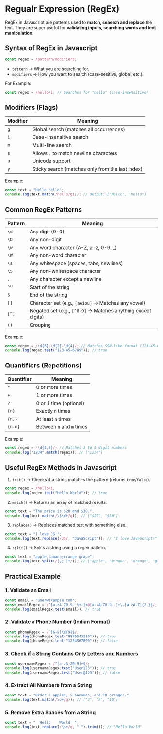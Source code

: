 # Regualr Expression (RegEx)

 RegEx in Javascript are patterns used to **match, seaerch and replace** the text. They are super useful for **validating inputs, searching words and text manipulation.**

 ## Syntax of RegEx in Javascript

 ```Javascript
 const regex = /pattern/modifiers;
 ```

 - `pattern` → What you are searching for.
 - `modifiers` → How you want to search (case-sesitive, global, etc.).

 For Example:

 ```Javascript
 const regex = /hello/i; // Searches for "hello" (case-insensitive)
 ```

## Modifiers (Flags)

| Modifier | Meaning |
| -------- | ------- |
| `g`      | Global search (matches all occurrences) |
| `i`      | Case-insensitive search |
| `m`      | Multi-line search |
| `s`      | Allows `.` to match newline characters |
| `u`      | Unicode support |
| `y`      | Sticky search (matches only from the last index) |

Example:

```Javascript
const text = "Hello hello";
console.log(text.match(/hello/gi)); // Output: ["Hello", "hello"]
```

## Common RegEx Patterns

| Pattern | Meaning |
| ------- | ------- |
| `\d`    | Any digit (0-9) |
| `\D`    | Any non-digit  |
| `\w`    | Any word character (A-Z, a-z, 0-9, _) |
| `\W`    | Any non-word character |
| `\s`    | Any whitespace (spaces, tabs, newlines) |
| `\S`    | Any non-whitespace character |
| `.`     | Any character except a newline |
| `^'     | Start of the string |
| `$`     | End of the string |
| `[]`    | Character set (e.g., `[aeiou]` → Matches any vowel) |
| `[^]`   | Negated set (e.g., `[^0-9]` → Matches anything except digits) |
| `()`    | Grouping |

Example:

```Javascript
const regex = /\d{3}-\d{2}-\d{4}/; // Matches SSN-like format (123-45-6789)
console.log(regex.test("123-45-6789")); // true
```

## Quantifiers (Repetitions)

| Quantifier | Meaning |
| ---------- | ------- |
| `*`        | 0 or more times |
| `+`        | 1 or more times |
| `?`        | 	0 or 1 time (optional) |
| `{n}`      | Exactly `n` times |
| `{n,}`     | At least `n` times | 
| `{n.m}`    | Between `n` and `m` times |

Example:

```Javascript
const regex = /\d{3,5}/; // Matches 3 to 5 digit numbers
console.log("1234".match(regex)); // ["1234"]
```

## Useful RegEx Methods in Javascript

1. `test()`  → Checks if a string matches the pattern (returns `true`/`false`).

```Javascript
const regex = /hello/i;
console.log(regex.test("Hello World")); // true
```

2. `match()` → Returns an array of matched results. 

```Javascript
const text = "The price is $20 and $30.";
console.log(text.match(/\$\d+/g)); // ["$20", "$30"]
```

3. `replace()` → Replaces matched text with something else.

```Javascript
const text = "I love JS!";
console.log(text.replace(/JS/, "JavaScript")); // "I love JavaScript!"
```

4. `split()` → Splits a string using a regex pattern.

```Javascript
const text = "apple,banana;orange grape";
console.log(text.split(/[,; ]+/)); // ["apple", "banana", "orange", "grape"]
```

## Practical Example

### 1. Validate an Email

```Javascript
const email = "user@example.com";
const emailRegex = /^[a-zA-Z0-9._%+-]+@[a-zA-Z0-9.-]+\.[a-zA-Z]{2,}$/;
console.log(emailRegex.test(email)); // true
```

### 2. Validate a Phone Number (Indian Format)

```Javascript
const phoneRegex = /^[6-9]\d{9}$/;
console.log(phoneRegex.test("9876543210")); // true
console.log(phoneRegex.test("1234567890")); // false
```

###  3. Check if a String Contains Only Letters and Numbers

```Javascript
const usernameRegex = /^[a-zA-Z0-9]+$/;
console.log(usernameRegex.test("User123")); // true
console.log(usernameRegex.test("User@123")); // false
```

### 4. Extract All Numbers from a String

```Javascript
const text = "Order 3 apples, 5 bananas, and 10 oranges.";
console.log(text.match(/\d+/g)); // ["3", "5", "10"]
```

### 5. Remove Extra Spaces from a String

```Javascript
const text = "  Hello    World  ";
console.log(text.replace(/\s+/g, " ").trim()); // "Hello World"
```